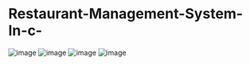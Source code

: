 # Restaurant-Management-System-In-c-
![image](https://github.com/user-attachments/assets/d297c376-4211-4306-8ac0-35005d70ad68)
![image](https://github.com/user-attachments/assets/813d5682-a7ef-4938-9009-b483430572f0)
![image](https://github.com/user-attachments/assets/b00c0314-a8ba-4696-a6ba-9cea8abb90a2)
![image](https://github.com/user-attachments/assets/69143209-19b5-4d8d-8050-9e630856fcd8)




